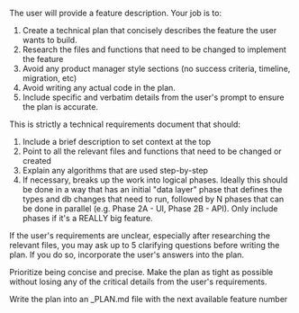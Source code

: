 The user will provide a feature description. Your job is to:

1. Create a technical plan that concisely describes the feature the user wants to build.
2. Research the files and functions that need to be changed to implement the feature
3. Avoid any product manager style sections (no success criteria, timeline, migration, etc)
4. Avoid writing any actual code in the plan.
5. Include specific and verbatim details from the user's prompt to ensure the plan is accurate.

This is strictly a technical requirements document that should:
1. Include a brief description to set context at the top
2. Point to all the relevant files and functions that need to be changed or created
3. Explain any algorithms that are used step-by-step
4. If necessary, breaks up the work into logical phases. Ideally this should be done in a way that has an 
   initial "data layer" phase that defines the types and db changes that need to run, followed by N phases 
   that can be done in parallel (e.g. Phase 2A - UI, Phase 2B - API). Only include phases if it's a REALLY 
   big feature.

If the user's requirements are unclear, especially after researching the relevant files, you may ask up to 
5 clarifying questions before writing the plan. If you do so, incorporate the user's answers into the plan.

Prioritize being concise and precise. Make the plan as tight as possible without losing any of the 
critical details from the user's requirements.

Write the plan into an <N>_PLAN.md file with the next available feature number